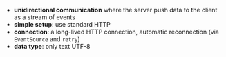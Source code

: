 - **unidirectional communication** where the server push data to the client as a stream of events
- **simple setup**: use standard HTTP
- **connection**: a long-lived HTTP connection, automatic reconnection (via `EventSource` and `retry`)
- **data type**: only text UTF-8
